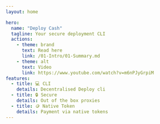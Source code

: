```yaml
---
layout: home

hero:
  name: "Deploy Cash"
  tagline: Your secure deployment CLI
  actions:
    - theme: brand
      text: Read here
      link: /01-Intro/01-Summary.md
    - theme: alt
      text: Video
      link: https://www.youtube.com/watch?v=m6nPJyGrpiM
features:
  - title: 💻 CLI
    details: Decentralised Deploy cli
  - title: 🔒 Secure
    details: Out of the box proxies 
  - title: 🪙 Native Token
    details: Payment via native tokens
---
```


